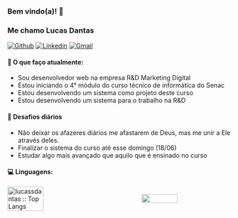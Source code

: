### Bem vindo(a)! 👋 
### Me chamo Lucas Dantas

[![Github](https://img.shields.io/badge/-Github-000?style=flat&logo=Github&logoColor=white)](https://github.com/lucassdantas)
[![Linkedin](https://img.shields.io/badge/-LinkedIn-blue?style=flat&logo=Linkedin&logoColor=white)](https://linkedin.com/in/lucas-de-sousa-dantas/)
[![Gmail](https://img.shields.io/badge/-Gmail-c14438?style=flat&logo=Gmail&logoColor=white)](mailto:lucasdesousadantas@gmail.com)

#### 🌱 O que faço atualmente: 
- Sou desenvolvedor web na empresa R&D Marketing Digital  
- Estou iniciando o 4° módulo do curso técnico de informática do Senac
- Estou desenvolvendo um sistema como projeto deste curso
- Estou desenvolvendo um sistema para o trabalho na R&D

#### :muscle: Desafios diários
- Não deixar os afazeres diários me afastarem de Deus, mas me unir a Ele através deles.
- Finalizar o sistema do curso até esse domingo (18/06)
- Estudar algo mais avançado que aquilo que é ensinado no curso

#### :computer: Linguagens:
<div style='display:flex;justify-content:space-between;align-items:center;'>
  <img width="40%"  src="https://github-readme-stats.vercel.app/api/top-langs/?username=lucassdantas&langs_count=10&theme=tokyonight&layout=compact" alt="lucassdantas :: Top Langs" />
  <img width="40%"  src="https://github-readme-stats.vercel.app/api?username=lucassdantas&show_icons=true&hide_border=true" />
</div>

